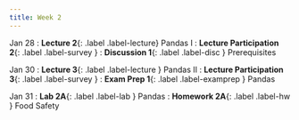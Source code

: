 ```yaml
---
title: Week 2
---
```



Jan 28
: **Lecture 2**{: .label .label-lecture} Pandas I
: **Lecture Participation 2**{: .label .label-survey } 
: **Discussion 1**{: .label .label-disc } Prerequisites


Jan 30
: **Lecture 3**{: .label .label-lecture } Pandas II
: **Lecture Participation 3**{: .label .label-survey } 
: **Exam Prep 1**{: .label .label-examprep } Pandas



Jan 31
: **Lab 2A**{: .label .label-lab } Pandas
: **Homework 2A**{: .label .label-hw } Food Safety